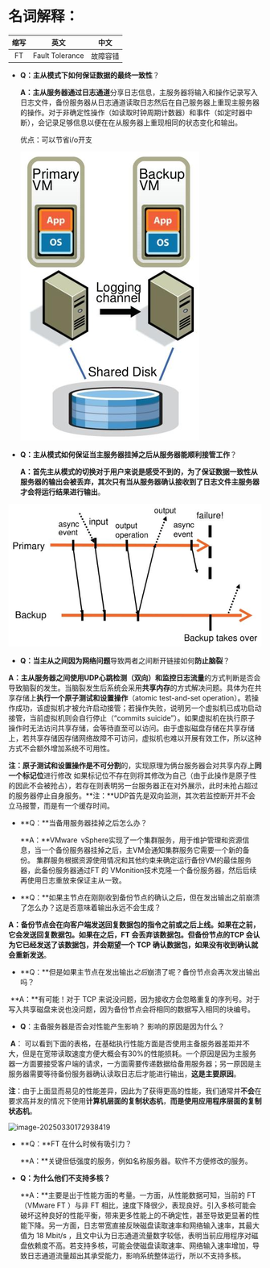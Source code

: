 # 名词解释：

| 缩写 |      英文       |   中文   |
| :--: | :-------------: | :------: |
|  FT  | Fault Tolerance | 故障容错 |



- **Q：**主从模式下如何保证**数据的最终一致性**？

  **A：**主从服务器通过**日志通道**分享日志信息，主服务器将输入和操作记录写入日志文件，备份服务器从日志通道读取日志然后在自己服务器上重现主服务器的操作。对于非确定性操作（如读取时钟周期计数器）和事件（如定时器中断），会记录足够信息以便在在从服务器上重现相同的状态变化和输出。

  优点：可以节省i/o开支

  ![image-20250310115725781](./assets/image-20250310115725781.png)

  

- **Q：**主从模式如何保证当主服务器挂掉之后从服务器能**顺利接管工作**？

  **A：**首先主从模式的切换对于用户来说是感受不到的，为了保证数据一致性从服务器的输出会被丢弃，其次只有当**从服务器确认接收到了日志文件主服务器才会将运行结果进行输出**。

![image-20250310115732630](./assets/image-20250310115732630.png)



- **Q：**当主从之间因为**网络问题**导致两者之间断开链接如何**防止脑裂**？

​	**A：**主从服务器之间使**用UDP心跳检测（双向）和监控日志流量**的方式判断是否会导致脑裂的发生。当脑裂发生后系统会采用**共享内存**的方式解决问题。具体为在共享存储上**执行一个原子测试和设置操作**（atomic test-and-set operation）。若操作成功，该虚拟机才被允许启动接管；若操作失败，说明另一个虚拟机已成功启动接管，当前虚拟机则会自行停止（“commits suicide”）。如果虚拟机在执行原子操作时无法访问共享存储，会等待直至可以访问。由于虚拟磁盘存储在共享存储上，若共享存储因存储网络故障不可访问，虚拟机也难以开展有效工作，所以这种方式不会额外增加系统不可用性。

​	**注：**原子测试和设置操作是**不可分割**的，实现原理为俩台服务器会对共享内存上**同一个标记位**进行修改 如果标记位不存在则将其修改为自己（由于此操作是原子性的因此不会被抢占），若存在则表明另一台服务器正在对外展示，此时未抢占超过的服务器停止自身服务。
​	**注：**UDP首先是双向监测，其次若监控断开并不会立马报警，而是有一个缓存时间。



- **Q：**当备用服务器挂掉之后怎么办？

   **A：**VMware vSphere实现了一个集群服务，用于维护管理和资源信息，当一个备份服务器挂掉之后，主VM会通知集群服务它需要一个新的备份。 集群服务根据资源使用情况和其他约束来确定运行备份VM的最佳服务器，此备份服务器通过FT 的 VMonition技术克隆一个备份服务器，然后后续再使用日志重放来保证主从一致。
   
   

-   **Q：**如果主节点在刚刚收到备份节点的确认之后，但在发出输出之前崩溃了怎么办？这是否意味着输出永远不会生成？

​	 **A：**备份节点会在向客户端发送回复数据包的指令之前或之后上线。如果在之前，它会发送回复数据包。如果在之后，FT 会丢弃该数据包。但备份节点的TCP 会认为它已经发送了该数据包，并会**期望一个 TCP 确认数据包，如果没有收到确认就会重新发送**。



-   **Q：**但是如果主节点在发出输出*之后*崩溃了呢？备份节点会再次发出输出吗？

​	 **A：**有可能！对于 TCP 来说没问题，因为接收方会忽略重复的序列号。对于写入共享磁盘来说也没问题，因为备份节点会将相同的数据写入相同的块编号。



-   **Q**：主备服务器是否会对性能产生影响？ 影响的原因是因为什么？

​	  **A**： 可以看到下面的表格，在基础执行性能方面是否使用主备服务器差距并不大，但是在宽带读取速度方便大概会有30%的性能损耗。一个原因是因为主服务器一方面要接受客户端的请求，一方面需要传递数据给备用服务器；另一原因是主服务器需要等待备份服务器确认读取日志后才能进行输出，**这是主要原因**。

​	**注**：由于上面显而易见的性能差异，因此为了获得更高的性能，我们通常并**不会**在要求高并发的情况下使用**计算机层面的复制状态机**，**而是使用应用程序层面的复制状态机**。

![image-20250330172938419](E:\Develop\Gits\Go\Paper\assets\image-20250330172938419.png)



- **Q：**FT 在什么时候有吸引力？

  **A：**关键但低强度的服务，例如名称服务器。软件不方便修改的服务。



- **Q：为什么他们不支持多核？**

  **A：**主要是出于性能方面的考量。一方面，从性能数据可知，当前的 FT（VMware FT ）与非 FT 相比，速度下降很少，表现良好。引入多核可能会破坏这种良好的性能平衡，带来更多性能上的不确定性，甚至导致更显著的性能下降。另一方面，日志带宽直接反映磁盘读取速率和网络输入速率，其最大值为 18 Mbit/s ，且文中认为日志通道流量数字较低，表明当前应用程序对磁盘依赖度不高。若支持多核，可能会使磁盘读取速率、网络输入速率增加，导致日志通道流量超出其承受能力，影响系统整体运行，所以不支持多核。
